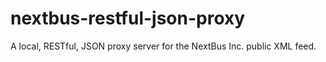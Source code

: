 nextbus-restful-json-proxy
==========================

A local, RESTful, JSON proxy server for the NextBus Inc. public XML feed.
